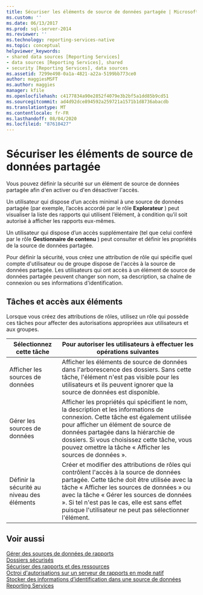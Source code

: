 ```yaml
---
title: Sécuriser les éléments de source de données partagée | Microsoft Docs
ms.custom: ''
ms.date: 06/13/2017
ms.prod: sql-server-2014
ms.reviewer: ''
ms.technology: reporting-services-native
ms.topic: conceptual
helpviewer_keywords:
- shared data sources [Reporting Services]
- data sources [Reporting Services], shared
- security [Reporting Services], data sources
ms.assetid: 7299e498-0a1a-4821-a22a-5199bb773ce0
author: maggiesMSFT
ms.author: maggies
manager: kfile
ms.openlocfilehash: c4177834a90e2852f4079e3b2bf5a1dd85b9cd51
ms.sourcegitcommit: ad4d92dce894592a259721a1571b1d8736abacdb
ms.translationtype: MT
ms.contentlocale: fr-FR
ms.lasthandoff: 08/04/2020
ms.locfileid: "87610427"
---
```

# <a name="secure-shared-data-source-items"></a>Sécuriser les éléments de source de données partagée
  Vous pouvez définir la sécurité sur un élément de source de données partagée afin d'en activer ou d'en désactiver l'accès.  
  
 Un utilisateur qui dispose d’un accès minimal à une source de données partagée (par exemple, l’accès accordé par le rôle **Explorateur** ) peut visualiser la liste des rapports qui utilisent l’élément, à condition qu’il soit autorisé à afficher les rapports eux-mêmes.  
  
 Un utilisateur qui dispose d’un accès supplémentaire (tel que celui conféré par le rôle **Gestionnaire de contenu** ) peut consulter et définir les propriétés de la source de données partagée.  
  
 Pour définir la sécurité, vous créez une attribution de rôle qui spécifie quel compte d'utilisateur ou de groupe dispose de l'accès à la source de données partagée. Les utilisateurs qui ont accès à un élément de source de données partagée peuvent changer son nom, sa description, sa chaîne de connexion ou ses informations d'identification.  
  
## <a name="tasks-and-access-to-items"></a>Tâches et accès aux éléments  
 Lorsque vous créez des attributions de rôles, utilisez un rôle qui possède ces tâches pour affecter des autorisations appropriées aux utilisateurs et aux groupes.  
  
|Sélectionnez cette tâche|Pour autoriser les utilisateurs à effectuer les opérations suivantes|  
|----------------------|---------------------------------|  
|Afficher les sources de données|Afficher les éléments de source de données dans l'arborescence des dossiers. Sans cette tâche, l'élément n'est pas visible pour les utilisateurs et ils peuvent ignorer que la source de données est disponible.|  
|Gérer les sources de données|Afficher les propriétés qui spécifient le nom, la description et les informations de connexion. Cette tâche est également utilisée pour afficher un élément de source de données partagée dans la hiérarchie de dossiers. Si vous choisissez cette tâche, vous pouvez omettre la tâche « Afficher les sources de données ».|  
|Définir la sécurité au niveau des éléments|Créer et modifier des attributions de rôles qui contrôlent l'accès à la source de données partagée. Cette tâche doit être utilisée avec la tâche « Afficher les sources de données » ou avec la tâche « Gérer les sources de données ». Si tel n'est pas le cas, elle est sans effet puisque l'utilisateur ne peut pas sélectionner l'élément.|  
  
## <a name="see-also"></a>Voir aussi  
 [Gérer des sources de données de rapports](../report-data/manage-report-data-sources.md)   
 [Dossiers sécurisés](secure-folders.md)   
 [Sécuriser des rapports et des ressources](secure-reports-and-resources.md)   
 [Octroi d'autorisations sur un serveur de rapports en mode natif](granting-permissions-on-a-native-mode-report-server.md)   
 [Stocker des informations d’identification dans une source de données Reporting Services](../report-data/store-credentials-in-a-reporting-services-data-source.md)  
  
  

